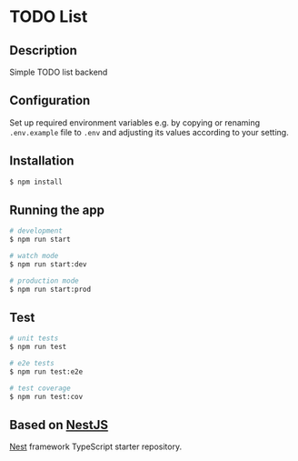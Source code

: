 # TODO List

## Description

Simple TODO list backend

## Configuration

Set up required environment variables e.g. by copying or renaming `.env.example` file to `.env` and adjusting its values according to your setting.

## Installation

```bash
$ npm install
```

## Running the app

```bash
# development
$ npm run start

# watch mode
$ npm run start:dev

# production mode
$ npm run start:prod
```

## Test

```bash
# unit tests
$ npm run test

# e2e tests
$ npm run test:e2e

# test coverage
$ npm run test:cov
```

## Based on [NestJS](https://nestjs.com)

[Nest](https://github.com/nestjs/nest) framework TypeScript starter repository.
